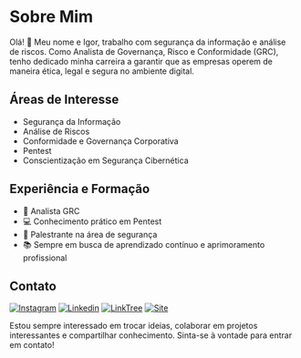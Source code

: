 # Sobre Mim

Olá! 👋 Meu nome e Igor, trabalho com segurança da informação e análise de riscos. Como Analista de Governança, Risco e Conformidade (GRC), tenho dedicado minha carreira a garantir que as empresas operem de maneira ética, legal e segura no ambiente digital.

## Áreas de Interesse

- Segurança da Informação
- Análise de Riscos
- Conformidade e Governança Corporativa
- Pentest
- Conscientização em Segurança Cibernética

## Experiência e Formação

- 💼 Analista GRC
- 💻 Conhecimento prático em Pentest
- 📃 Palestrante na área de segurança
- 📚 Sempre em busca de aprendizado contínuo e aprimoramento profissional

## Contato

[![Instagram](https://img.shields.io/badge/Instagram-E4405F?style=for-the-badge&logo=instagram&logoColor=white)](https://www.instagram.com/igorcybertec/)
[![Linkedin](https://img.shields.io/badge/LinkedIn-0077B5?style=for-the-badge&logo=linkedin&logoColor=white)](https://www.linkedin.com/in/igorgoncalvesoliveira/)
[![LinkTree](https://img.shields.io/badge/linktree-39E09B?style=for-the-badge&logo=linktree&logoColor=white)](https://linktr.ee/igorcybertec)
[![Site](https://img.shields.io/badge/website-000000?style=for-the-badge&logo=About.me&logoColor=white)](https://pivotesecurity.webnode.page/)




Estou sempre interessado em trocar ideias, colaborar em projetos interessantes e compartilhar conhecimento. Sinta-se à vontade para entrar em contato!



